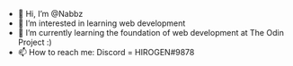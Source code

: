 - 👋 Hi, I’m @Nabbz
- 👀 I’m interested in learning web development
- 🌱 I’m currently learning the foundation of web development at The Odin Project :)
- 📫 How to reach me: Discord = HIROGEN#9878


<!---
Nabbz/Nabbz is a ✨ special ✨ repository because its `README.md` (this file) appears on your GitHub profile.
You can click the Preview link to take a look at your changes.
--->

